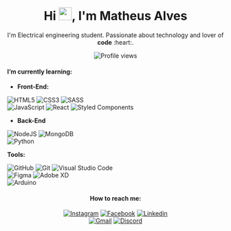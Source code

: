 <h1 align="center">Hi <img src="https://raw.githubusercontent.com/kaueMarques/kaueMarques/master/hi.gif" height="30px">, I'm Matheus Alves</h1>

<p align="center">I'm Electrical engineering student. Passionate about technology and lover of <b>code</b> :heart:.</p>
<p align="center"> <img src="https://komarev.com/ghpvc/?username=matheralvs&color=7844e9&style=flat-square" alt="Profile views" /> </p>

#### I’m currently learning:

- **Front-End:**

![HTML5](https://img.shields.io/badge/html5-%237844E9.svg?style=for-the-badge&logo=html5&logoColor=white)
![CSS3](https://img.shields.io/badge/css3-%237844E9.svg?style=for-the-badge&logo=css3&logoColor=white)
![SASS](https://img.shields.io/badge/SASS-%237844E9.svg?style=for-the-badge&logo=SASS&logoColor=white)<br>
![JavaScript](https://img.shields.io/badge/javascript-%237844E9.svg?style=for-the-badge&logo=javascript&logoColor=%23ffffff)
![React](https://img.shields.io/badge/react-%237844E9.svg?style=for-the-badge&logo=react&logoColor=%23ffffff)
![Styled Components](https://img.shields.io/badge/styled--components-7844E9?style=for-the-badge&logo=styled-components&logoColor=white)


- **Back-End**

![NodeJS](https://img.shields.io/badge/node.js-7844E9?style=for-the-badge&logo=node.js&logoColor=white)
![MongoDB](https://img.shields.io/badge/MongoDB-%237844E9.svg?style=for-the-badge&logo=mongodb&logoColor=white)<br>
![Python](https://img.shields.io/badge/python-7844E9?style=for-the-badge&logo=python&logoColor=white)

**Tools:**

![GitHub](https://img.shields.io/badge/github-%237844E9.svg?style=for-the-badge&logo=github&logoColor=white)
![Git](https://img.shields.io/badge/git-%237844E9.svg?style=for-the-badge&logo=git&logoColor=white)
![Visual Studio Code](https://img.shields.io/badge/Visual%20Studio%20Code-7844E9.svg?style=for-the-badge&logo=visual-studio-code&logoColor=white)<br>
![Figma](https://img.shields.io/badge/figma-%237844E9.svg?style=for-the-badge&logo=figma&logoColor=white)
![Adobe XD](https://img.shields.io/badge/Adobe%20XD-7844E9?style=for-the-badge&logo=Adobe%20XD&logoColor=white)<br>
![Arduino](https://img.shields.io/badge/-Arduino-7844E9?style=for-the-badge&logo=Arduino&logoColor=white)

<h4 align="center">How to reach me:</h4>
<p align="center">
  <a href="https://www.instagram.com/mather.alvs/" target="_blank"><img src="https://img.shields.io/badge/Instagram-%23E4405F.svg?style=for-the-badge&logo=Instagram&logoColor=white" title="Instagram"></a>
  <a href="https://www.facebook.com/mather.alvs/" target="_blank"><img src="https://img.shields.io/badge/Facebook-%231877F2.svg?style=for-the-badge&logo=Facebook&logoColor=white" title="Facebook"></a>
  <a href="https://www.linkedin.com/in/matheralvs/" target="_blank" title="Linkedin"><img src="https://img.shields.io/badge/linkedin-%230077B5.svg?style=for-the-badge&logo=linkedin&logoColor=white" title="Linkedin"></a><br/>
  <a href="#" target="_blank"><img src="https://img.shields.io/badge/Gmail-D14836?style=for-the-badge&logo=gmail&logoColor=white" title="Gmail"></a>
  <a href="#" target="_blank"><img src="https://img.shields.io/badge/mtalves%235538-%237289DA.svg?style=for-the-badge&logo=discord&logoColor=white" title="Discord"></a>
 </p>

<!--
**matheralvs/matheralvs** is a ✨ _special_ ✨ repository because its `README.md` (this file) appears on your GitHub profile.

Here are some ideas to get you started:

- 🔭 I’m currently working on ...
- 🌱 I’m currently learning ...
- 👯 I’m looking to collaborate on ...
- 🤔 I’m looking for help with ...
- 💬 Ask me about ...
- 📫 How to reach me: ...
- 😄 Pronouns: ...
- ⚡ Fun fact: ...
-->
